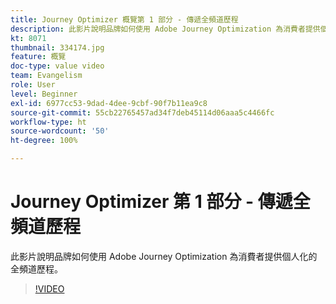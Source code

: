 ```yaml
---
title: Journey Optimizer 概覽第 1 部分 - 傳遞全頻道歷程
description: 此影片說明品牌如何使用 Adobe Journey Optimization 為消費者提供個人化的全頻道歷程。
kt: 8071
thumbnail: 334174.jpg
feature: 概覽
doc-type: value video
team: Evangelism
role: User
level: Beginner
exl-id: 6977cc53-9dad-4dee-9cbf-90f7b11ea9c8
source-git-commit: 55cb22765457ad34f7deb45114d06aaa5c4466fc
workflow-type: ht
source-wordcount: '50'
ht-degree: 100%

---
```


# Journey Optimizer 第 1 部分 - 傳遞全頻道歷程

此影片說明品牌如何使用 Adobe Journey Optimization 為消費者提供個人化的全頻道歷程。

>[!VIDEO](https://video.tv.adobe.com/v/334174?quality=12)
